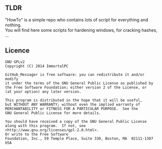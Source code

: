 TLDR
-------
"HowTo" is a simple repo who contains lots of script for everything and nothing.<br />
You will find here some scripts for hardening windows, for cracking hashes, ...

Licence
-------
	GNU GPLv2
	Copyright (C) 2014 ImmortalPC

	GitHub_Messager is free software: you can redistribute it and/or modify
	it under the terms of the GNU General Public License as published by
	the Free Software Foundation; either version 2 of the License, or
	(at your option) any later version.

	This program is distributed in the hope that it will be useful,
	but WITHOUT ANY WARRANTY; without even the implied warranty of
	MERCHANTABILITY or FITNESS FOR A PARTICULAR PURPOSE.  See the
	GNU General Public License for more details.

	You should have received a copy of the GNU General Public License
	along with this program.  If not, see <http://www.gnu.org/licenses/gpl-2.0.html>.
	Or write to the Free Software
	Foundation, Inc., 59 Temple Place, Suite 330, Boston, MA  02111-1307  USA
